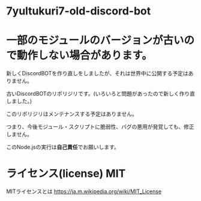 # 7yultukuri7-old-discord-bot

# 一部のモジュールのバージョンが古いので動作しない場合があります。
新しくDiscordBOTを作り直しをしましたが、それは世界中に公開する予定はありません。

古いDiscordBOTのリポリジリです。(いろいろと問題があったので新しく作り直しました。)

このリポリジリはメンテナンスする予定はありません。

つまり、今後モジュール・スクリプトに脆弱性、バグの悪用が発覚しても、修正しません。

このNode.jsの実行は**自己責任**でお願いします。

# ライセンス(license) MIT
MITライセンスとは https://ja.m.wikipedia.org/wiki/MIT_License
